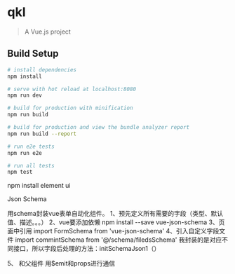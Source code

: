 # qkl

> A Vue.js project

## Build Setup

``` bash
# install dependencies
npm install

# serve with hot reload at localhost:8080
npm run dev

# build for production with minification
npm run build

# build for production and view the bundle analyzer report
npm run build --report

# run e2e tests
npm run e2e

# run all tests
npm test
```

npm install element ui

Json Schema

用schema封装vue表单自动化组件。
1、预先定义所有需要的字段（类型、默认值、描述。。。）
2、vue要添加依懒 
npm install --save vue-json-schema
3、页面中引用
import FormSchema from 'vue-json-schema'
4、引入自定义字段文件
import commintSchema from '@/schema/filedsSchema'
我封装的是对应不同接口，所以字段后处理的方法：initSchemaJson1（）

5、 和父组件 用$emit和props进行通信
